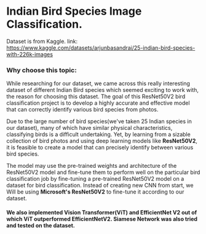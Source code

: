 # Indian Bird Species Image Classification.

Dataset is from Kaggle. link: https://www.kaggle.com/datasets/arjunbasandrai/25-indian-bird-species-with-226k-images

### Why choose this topic:
While researching for our dataset, we came across this really interesting dataset of different Indian Bird species which seemed exciting to work with, the reason for choosing this dataset.
The goal of this ResNet50V2 bird classification project is to develop a highly accurate and effective model that can correctly identify various bird species from photos.

Due to the large number of bird species(we've taken 25 Indian species in our dataset), many of which have similar physical characteristics, classifying birds is a difficult undertaking. Yet, by learning from a sizable collection of bird photos and using deep learning models like **ResNet50V2**, it is feasible to create a model that can precisely identify between various bird species.

The model may use the pre-trained weights and architecture of the ResNet50V2 model and fine-tune them to perform well on the particular bird classification job by fine-tuning a pre-trained ResNet50V2 model on a dataset for bird classification.
Instead of creating new CNN from start, we Will be using **Microsoft's ResNet50V2** to fine-tune it according to our dataset.

#### We also implemented Vision Transformer(ViT) and EfficientNet V2 out of which ViT outperformed EfficientNetV2. Siamese Network was also tried and tested on the dataset.
